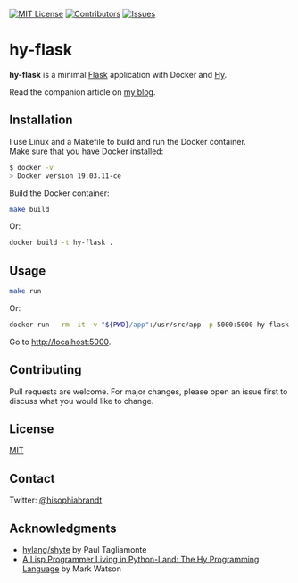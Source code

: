 [![MIT License][license-shield]][license-url]
[![Contributors][contributors-shield]][contributors-url]
[![Issues][issues-shield]][issues-url]

# hy-flask

**hy-flask** is a minimal [Flask][flask] application with Docker and [Hy][hylang].

Read the companion article on [my blog](https://www.rockyourcode.com/hello-world-from-flask-with-hylang-using-docker/).

## Installation

I use Linux and a Makefile to build and run the Docker container.  
Make sure that you have Docker installed:

```sh
$ docker -v
> Docker version 19.03.11-ce
```

Build the Docker container:

```sh
make build
```

Or:

```sh
docker build -t hy-flask .
```

## Usage

```sh
make run
```

Or:

```sh
docker run --rm -it -v "${PWD}/app":/usr/src/app -p 5000:5000 hy-flask
```

Go to [http://localhost:5000](http://localhost:5000).

## Contributing

Pull requests are welcome. For major changes, please open an issue first to discuss what you would like to change.

## License

[MIT](LICENSE)

## Contact

Twitter: [@hisophiabrandt](https://twitter.com/hisophiabrandt)

## Acknowledgments

- [hylang/shyte](https://github.com/hylang/shyte) by Paul Tagliamonte
- [A Lisp Programmer Living in Python-Land: The Hy Programming Language](https://leanpub.com/hy-lisp-python/) by Mark Watson

[flask]: https://flask.palletsprojects.com/
[hylang]: https://github.com/hylang/hy
[contributors-shield]: https://img.shields.io/github/contributors/sophiabrandt/hy-flask.svg?style=flat-square
[contributors-url]: https://github.com/sophiabrandt/hy-flask/graphs/contributors
[issues-shield]: https://img.shields.io/github/issues/sophiabrandt/hy-flask.svg?style=flat-square
[issues-url]: https://github.com/sophiabrandt/hy-flask/issues
[license-shield]: https://img.shields.io/github/license/sophiabrandt/hy-flask.svg?style=flat-square
[license-url]: https://github.com/sophiabrandt/hy-flask/blob/master/LICENSE
